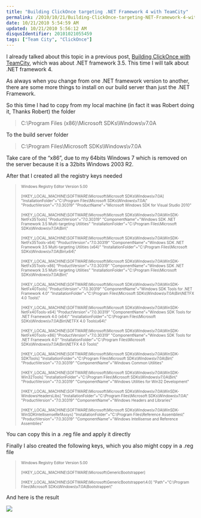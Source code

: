 ```yaml
---
title: "Building ClickOnce targeting .NET Framework 4 with TeamCity"
permalink: /2010/10/21/Building-ClickOnce-targeting-NET-Framework-4-with-TeamCity/
date: 10/21/2010 5:54:59 AM
updated: 10/21/2010 5:56:12 AM
disqusIdentifier: 20101021055459
tags: ["Team City", "ClickOnce"]
---
```

I already talked about this topic in a previous post, [Building ClickOnce with TeamCity](http://www.laurentkempe.com/post/Building-ClickOnce-with-TeamCity.aspx), which was about .NET framework 3.5. This time I will talk about .NET framework 4.

As always when you change from one .NET framework version to another, there are some more things to install on our build server than just the .NET Framework.
<!-- more -->

So this time I had to copy from my local machine (in fact it was Robert doing it, Thanks Robert) the folder

> C:\Program Files (x86)\Microsoft SDKs\Windows\v7.0A

To the build server folder

> C:\Program Files\Microsoft SDKs\Windows\v7.0A

Take care of the “x86”, due to my 64bits Windows 7 which is removed on the server because it is a 32bits Windows 2003 R2.

After that I created all the registry keys needed

> <font size="1">Windows Registry Editor Version 5.00</font>
> 
> <font size="1">[HKEY_LOCAL_MACHINE\SOFTWARE\Microsoft\Microsoft SDKs\Windows\v7.0A]
> "InstallationFolder"="C:\\Program Files\\Microsoft SDKs\\Windows\\v7.0A\\"
> "ProductVersion"="7.0.30319"
> "ProductName"="Microsoft Windows SDK for Visual Studio 2010"</font>
> 
> <font size="1">[HKEY_LOCAL_MACHINE\SOFTWARE\Microsoft\Microsoft SDKs\Windows\v7.0A\WinSDK-NetFx35Tools]
> "ProductVersion"="7.0.30319"
> "ComponentName"="Windows SDK .NET Framework 3.5 Multi-targeting Utilities"
> "InstallationFolder"="C:\\Program Files\\Microsoft SDKs\\Windows\\v7.0A\\Bin\\"</font>
> 
> <font size="1">[HKEY_LOCAL_MACHINE\SOFTWARE\Microsoft\Microsoft SDKs\Windows\v7.0A\WinSDK-NetFx35Tools-x64]
> "ProductVersion"="7.0.30319"
> "ComponentName"="Windows SDK .NET Framework 3.5 Multi-targeting Utilities (x64)"
> "InstallationFolder"="C:\\Program Files\\Microsoft SDKs\\Windows\\v7.0A\\Bin\\x64\\"</font>
> 
> <font size="1">[HKEY_LOCAL_MACHINE\SOFTWARE\Microsoft\Microsoft SDKs\Windows\v7.0A\WinSDK-NetFx35Tools-x86]
> "ProductVersion"="7.0.30319"
> "ComponentName"="Windows SDK .NET Framework 3.5 Multi-targeting Utilities"
> "InstallationFolder"="C:\\Program Files\\Microsoft SDKs\\Windows\\v7.0A\\Bin\\"</font>
> 
> <font size="1">[HKEY_LOCAL_MACHINE\SOFTWARE\Microsoft\Microsoft SDKs\Windows\v7.0A\WinSDK-NetFx40Tools]
> "ProductVersion"="7.0.30319"
> "ComponentName"="Windows SDK Tools for .NET Framework 4.0"
> "InstallationFolder"="C:\\Program Files\\Microsoft SDKs\\Windows\\v7.0A\\Bin\\NETFX 4.0 Tools\\"</font>
> 
> <font size="1">[HKEY_LOCAL_MACHINE\SOFTWARE\Microsoft\Microsoft SDKs\Windows\v7.0A\WinSDK-NetFx40Tools-x64]
> "ProductVersion"="7.0.30319"
> "ComponentName"="Windows SDK Tools for .NET Framework 4.0 (x64)"
> "InstallationFolder"="C:\\Program Files\\Microsoft SDKs\\Windows\\v7.0A\\Bin\\NETFX 4.0 Tools\\x64\\"</font>
> 
> <font size="1">[HKEY_LOCAL_MACHINE\SOFTWARE\Microsoft\Microsoft SDKs\Windows\v7.0A\WinSDK-NetFx40Tools-x86]
> "ProductVersion"="7.0.30319"
> "ComponentName"="Windows SDK Tools for .NET Framework 4.0"
> "InstallationFolder"="C:\\Program Files\\Microsoft SDKs\\Windows\\v7.0A\\Bin\\NETFX 4.0 Tools\\"</font>
> 
> <font size="1">[HKEY_LOCAL_MACHINE\SOFTWARE\Microsoft\Microsoft SDKs\Windows\v7.0A\WinSDK-SDKTools]
> "InstallationFolder"="C:\\Program Files\\Microsoft SDKs\\Windows\\v7.0A\\Bin\\"
> "ProductVersion"="7.0.30319"
> "ComponentName"="Windows Common Utilities"</font>
> 
> <font size="1">[HKEY_LOCAL_MACHINE\SOFTWARE\Microsoft\Microsoft SDKs\Windows\v7.0A\WinSDK-Win32Tools]
> "InstallationFolder"="C:\\Program Files\\Microsoft SDKs\\Windows\\v7.0A\\Bin\\"
> "ProductVersion"="7.0.30319"
> "ComponentName"="Windows Utilities for Win32 Development"</font>
> 
> <font size="1">[HKEY_LOCAL_MACHINE\SOFTWARE\Microsoft\Microsoft SDKs\Windows\v7.0A\WinSDK-WindowsHeadersLibs]
> "InstallationFolder"="C:\\Program Files\\Microsoft SDKs\\Windows\\v7.0A\\"
> "ProductVersion"="7.0.30319"
> "ComponentName"="Windows Headers and Libraries"</font>
> 
> <font size="1">[HKEY_LOCAL_MACHINE\SOFTWARE\Microsoft\Microsoft SDKs\Windows\v7.0A\WinSDK-WinSDKIntellisenseRefAssys]
> "InstallationFolder"="C:\\Program Files\\Reference Assemblies\\"
> "ProductVersion"="7.0.30319"
> "ComponentName"="Windows Intellisense and Reference Assemblies"</font>

You can copy this in a .reg file and apply it directly

Finally I also created the following keys, which you also might copy in a .reg file

> <font size="1">Windows Registry Editor Version 5.00</font>
> 
> <font size="1">[HKEY_LOCAL_MACHINE\SOFTWARE\Microsoft\GenericBootstrapper]</font>
> 
> <font size="1">[HKEY_LOCAL_MACHINE\SOFTWARE\Microsoft\GenericBootstrapper\4.0]
> "Path"="C:\\Program Files\\Microsoft SDKs\\Windows\\v7.0A\\Bootstrapper\\"</font>

And here is the result

![](http://farm2.static.flickr.com/1320/5100316380_6e7c15ae6f_o.png)
